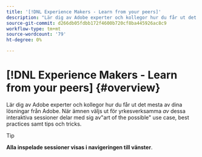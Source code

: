 ```yaml
---
title: '[!DNL Experience Makers - Learn from your peers]'
description: "Lär dig av Adobe experter och kollegor hur du får ut det mesta av dina lösningar från Adobe. [!DNL Experience Makers - Learn from your peers] är en global serie virtuella kundinlärningshändelser som fokuserar på att fördjupa sig i [!DNL Adobe Experience Cloud] lösningar."
source-git-commit: d266db05fdbb172f4600b720cf8ba445926ac8c9
workflow-type: tm+mt
source-wordcount: '79'
ht-degree: 0%

---
```


# [!DNL Experience Makers - Learn from your peers] {#overview}

<!-- <img alt="Experience Makers Learn from your peers" src="./assets/skill-exchange.png" /> -->

Lär dig av Adobe experter och kollegor hur du får ut det mesta av dina lösningar från Adobe. När ämnen väljs ut för yrkesverksamma _av_ dessa interaktiva sessioner delar med sig av&quot;art of the possible&quot; use case, best practices samt tips och tricks.

>[!TIP]
>
>**Alla inspelade sessioner visas i navigeringen till vänster**.
